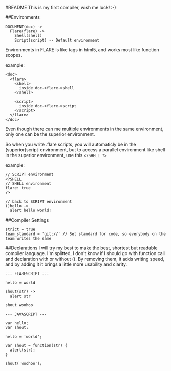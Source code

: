 #README
This is my first compiler, wish me luck! :-)

##Environments
```
DOCUMENT(doc) ->
  Flare(flare) ->
    Shell(shell)
    Script(script) -- Default environment
```

Environments in FLARE is like tags in html5,
and works most like function scopes.

example:
```
<doc>
  <flare>
    <shell>
      inside doc->flare->shell
    </shell>

    <script>
      inside doc->flare->script
    </script>
  </flare>
</doc>
```

Even though there can me multiple environments in the same environment,
only one can be the superior environment.

So when you write .flare scripts, you will automaticly be in the (superior)script-environment,
but to access a parallel environment like shell in the superior environment, use this ```<?SHELL ?>```

example:
```
// SCRIPT environment
<?SHELL
// SHELL environment
flare: true
?>

// back to SCRIPT environment
()hello ->
  alert hello world!
```

##Compiler Settings
```
strict = true
team_standard = 'git://' // Set standard for code, so everybody on the team writes the same
```

##Declarations
I will try my best to make the best, shortest but readable compiler language.
I'm splitted, I don't know if I should go with function call and declaration with or without ().
By removing them, it adds writing speed, and by adding it it brings a little more usability and clarity.

```
--- FLARESCRIPT ---

hello = world

shout(str) ->
  alert str

shout woohoo

--- JAVASCRIPT ---

var hello;
var shout;

hello = 'world';

var shout = function(str) {
  alert(str);
}

shout('woohoo');
```
